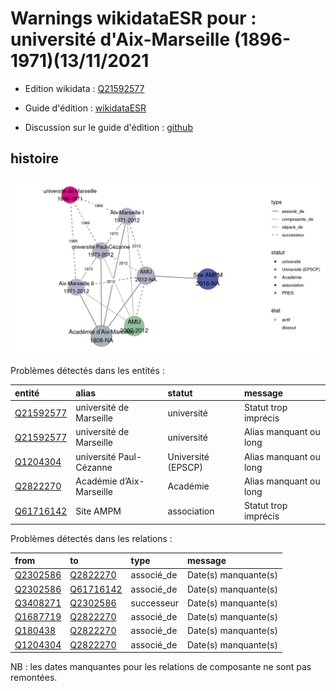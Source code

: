 Warnings wikidataESR pour : université d'Aix-Marseille (1896-1971)(13/11/2021
================

- Edition wikidata : [Q21592577](https://www.wikidata.org/wiki/Q21592577)
- Guide d'édition : [wikidataESR](https://github.com/cpesr/wikidataESR/)

- Discussion sur le guide d'édition : [github](https://github.com/cpesr/wikidataESR/issues)



## histoire 

![Graphique non généré](Q21592577-histoire.png) 

Problèmes détectés dans les entités :

|entité                                               |alias                    |statut             |message                |
|:----------------------------------------------------|:------------------------|:------------------|:----------------------|
|[Q21592577](https://www.wikidata.org/wiki/Q21592577) |université de Marseille  |université         |Statut trop imprécis   |
|[Q21592577](https://www.wikidata.org/wiki/Q21592577) |université de Marseille  |université         |Alias manquant ou long |
|[Q1204304](https://www.wikidata.org/wiki/Q1204304)   |université Paul-Cézanne  |Université (EPSCP) |Alias manquant ou long |
|[Q2822270](https://www.wikidata.org/wiki/Q2822270)   |Académie d’Aix-Marseille |Académie           |Alias manquant ou long |
|[Q61716142](https://www.wikidata.org/wiki/Q61716142) |Site AMPM                |association        |Statut trop imprécis   |

Problèmes détectés dans les relations :

|from                                               |to                                                   |type       |message              |
|:--------------------------------------------------|:----------------------------------------------------|:----------|:--------------------|
|[Q2302586](https://www.wikidata.org/wiki/Q2302586) |[Q2822270](https://www.wikidata.org/wiki/Q2822270)   |associé_de |Date(s) manquante(s) |
|[Q2302586](https://www.wikidata.org/wiki/Q2302586) |[Q61716142](https://www.wikidata.org/wiki/Q61716142) |associé_de |Date(s) manquante(s) |
|[Q3408271](https://www.wikidata.org/wiki/Q3408271) |[Q2302586](https://www.wikidata.org/wiki/Q2302586)   |successeur |Date(s) manquante(s) |
|[Q1687719](https://www.wikidata.org/wiki/Q1687719) |[Q2822270](https://www.wikidata.org/wiki/Q2822270)   |associé_de |Date(s) manquante(s) |
|[Q180438](https://www.wikidata.org/wiki/Q180438)   |[Q2822270](https://www.wikidata.org/wiki/Q2822270)   |associé_de |Date(s) manquante(s) |
|[Q1204304](https://www.wikidata.org/wiki/Q1204304) |[Q2822270](https://www.wikidata.org/wiki/Q2822270)   |associé_de |Date(s) manquante(s) |

NB : les dates manquantes pour les relations de composante ne sont pas remontées. 

